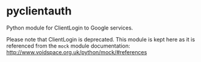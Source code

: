 pyclientauth
============

Python module for ClientLogin to Google services.

Please note that ClientLogin is deprecated. This module is kept here as it is referenced from the `mock` module documentation: http://www.voidspace.org.uk/python/mock/#references
